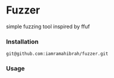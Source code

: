 # Fuzzer 
simple fuzzing tool inspired by ffuf 

### Installation
````
git@github.com:iamramahibrah/fuzzer.git
````
### Usage

